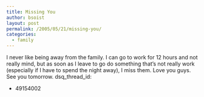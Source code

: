 ```yaml
---
title: Missing You
author: bsoist
layout: post
permalink: /2005/05/21/missing-you/
categories:
  - family
---
```

I never like being away from the family. I can go to work for 12 hours and not really mind, but as soon as I leave to go do something that&#8217;s not really work (especially if I have to spend the night away), I miss them. Love you guys. See you tomorrow.
dsq_thread_id:
  - 49154002